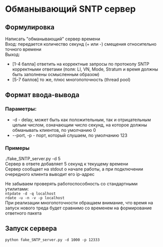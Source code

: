 # Обманывающий SNTP сервер

## Формулировка
Написать "обманывающий" сервер времени \
Вход: передается количество секунд (+ или -) смещения относительно точного времени \
Выход:
- [1-4 балла] ответить на корректные запросы по протоколу SNTP корректными ответами (поля: LI, VN, Mode, Stratum и время должны быть заполнены осмысленным образом)
- [5-7 баллов] то же, плюс многопоточность (thread pool)

## Формат ввода-вывода
### Параметры:
- -d - delay, может быть как положительным, так и отрицательным целым числом, означающим число секунд, на которое должны обманывать клиентов, по умолчанию 0
- --port, -p - порт, который слушаем, по умолчанию 123

### Примеры
./fake_SNTP_server.py -d 5 \
Cервер в ответе добавляет 5 секунд к текущему времени \
Сервер сообщает на stdout о начале работы, а при подключении очередного клиента выводит его ip-адрес 

Не забываем проверять работоспособность со стандартными утилитами: \
```ntpdate -d -q localhost``` \
```rdate -u -n -v -p localhost``` \
При реализации многопоточности обращаем внимание, что время на запуск нового треда будет сравнимо со временем на формирование ответного пакета


## Запуск сервера
```
python fake_SNTP_server.py -d 1000 -p 12333
```